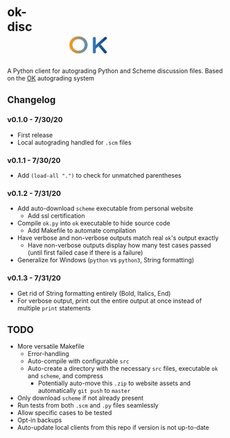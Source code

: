 <p align="center"><h1>ok-disc&nbsp;&nbsp;&nbsp;&nbsp;&nbsp;&nbsp;&nbsp;&nbsp;&nbsp;&nbsp;&nbsp;&nbsp;&nbsp;&nbsp;&nbsp;&nbsp;&nbsp;&nbsp;&nbsp;&nbsp;&nbsp;&nbsp;&nbsp;&nbsp;&nbsp;&nbsp;&nbsp;&nbsp;&nbsp;&nbsp;&nbsp;&nbsp;&nbsp;&nbsp;&nbsp;&nbsp;&nbsp;&nbsp;&nbsp;&nbsp;&nbsp;&nbsp;&nbsp;&nbsp;&nbsp;&nbsp;&nbsp;&nbsp;&nbsp;&nbsp;&nbsp;&nbsp;&nbsp;&nbsp;&nbsp;&nbsp;&nbsp;&nbsp;&nbsp;&nbsp;&nbsp;&nbsp;&nbsp;&nbsp;&nbsp;&nbsp;&nbsp;&nbsp;&nbsp;&nbsp;&nbsp;&nbsp;&nbsp;&nbsp;&nbsp;&nbsp;&nbsp;&nbsp;&nbsp;&nbsp;&nbsp;&nbsp;&nbsp;&nbsp;&nbsp;&nbsp;&nbsp;&nbsp;<img src="https://github.com/LarynQi/ok-disc/blob/master/assets/ok-logo.png" alt="drawing" width="100" height="50"/></h1></p>

A Python client for autograding Python and Scheme discussion files. Based on the [OK](https://github.com/okpy/ok-client) autograding system 

## Changelog
### v0.1.0 - 7/30/20
* First release
* Local autograding handled for `.scm` files

### v0.1.1 - 7/30/20
* Add `(load-all ".")` to check for unmatched parentheses

### v0.1.2 - 7/31/20
* Add auto-download `scheme` executable from personal website
  * Add ssl certification
* Compile `ok.py` into `ok` executable to hide source code
  * Add Makefile to automate compilation
* Have verbose and non-verbose outputs match real `ok`'s output exactly
  * Have non-verbose outputs display how many test cases passed (until first failed case if there is a failure)
* Generalize for Windows (`python` vs `python3`, String formatting)

### v0.1.3 - 7/31/20
* Get rid of String formatting entirely (Bold, Italics, End)
* For verbose output, print out the entire output at once instead of multiple `print` statements

## TODO
* More versatile Makefile
  * Error-handling
  * Auto-compile with configurable `src`
  * Auto-create a directory with the necessary `src` files, executable `ok` and `scheme`, and compress
    * Potentially auto-move this `.zip` to website assets and automatically `git push` to `master`
* Only download `scheme` if not already present
* Run tests from both `.scm` and `.py` files seamlessly
* Allow specific cases to be tested
* Opt-in backups
* Auto-update local clients from this repo if version is not up-to-date
